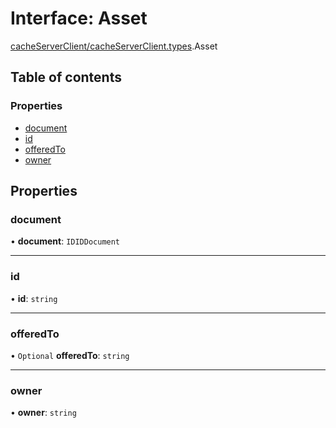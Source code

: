 # Interface: Asset

[cacheServerClient/cacheServerClient.types](../modules/cacheServerClient_cacheServerClient_types.md).Asset

## Table of contents

### Properties

- [document](cacheServerClient_cacheServerClient_types.Asset.md#document)
- [id](cacheServerClient_cacheServerClient_types.Asset.md#id)
- [offeredTo](cacheServerClient_cacheServerClient_types.Asset.md#offeredto)
- [owner](cacheServerClient_cacheServerClient_types.Asset.md#owner)

## Properties

### document

• **document**: `IDIDDocument`

___

### id

• **id**: `string`

___

### offeredTo

• `Optional` **offeredTo**: `string`

___

### owner

• **owner**: `string`
